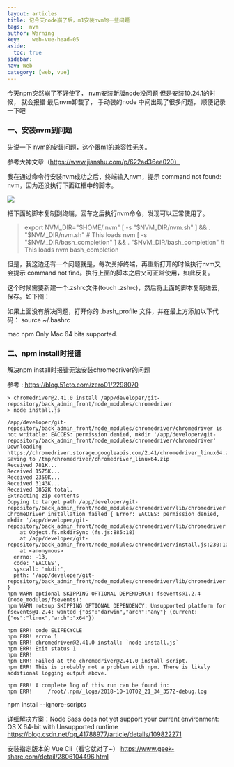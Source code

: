 ```yaml
---
layout: articles
title: 记今天node崩了后，m1安装nvm的一些问题
tags:  nvm
author: Warning
key:    web-vue-head-05
aside:
  toc: true
sidebar:
nav: Web
category: [web, vue]
---
```


今天npm突然崩了不好使了， nvm安装新版node没问题
但是安装10.24.1的时候， 就会报错
最后nvm卸载了， 手动装的node
中间出现了很多问题， 顺便记录一下吧

<!--more-->



### 一、安装nvm到问题

先说一下 nvm的安装问题，这个跟m1的兼容性无关。

参考大神文章（https://www.jianshu.com/p/622ad36ee020）

我在通过命令行安装nvm成功之后，终端输入nvm，提示  command not found: nvm，因为还没执行下面红框中的脚本。

![](https://gitee.com/war-ning/picture/raw/master/blog//20220222142736.png)

把下面的脚本复制到终端，回车之后执行nvm命令，发现可以正常使用了。

> export NVM_DIR="$HOME/.nvm"
> [ -s "$NVM_DIR/nvm.sh" ] && \. "$NVM_DIR/nvm.sh"  # This loads nvm
> [ -s "$NVM_DIR/bash_completion" ] && \. "$NVM_DIR/bash_completion"  # This loads nvm bash_completion

但是，我这边还有一个问题就是，每次关掉终端，再重新打开的时候执行nvm又会提示 command not find。执行上面的脚本之后又可正常使用，如此反复。

这个时候需要新建一个.zshrc文件(touch .zshrc)，然后将上面的脚本复制进去，保存。如下图：



如果上面没有解决问题，打开你的 .bash_profile 文件，并在最上方添加以下代码：
source ~/.bashrc

mac npm Only Mac 64 bits supported.

### 二、npm install时报错

解决npm install时报错无法安装chromedriver的问题

参考 : https://blog.51cto.com/zero01/2298070

```
> chromedriver@2.41.0 install /app/developer/git-repository/back_admin_front/node_modules/chromedriver
> node install.js

/app/developer/git-repository/back_admin_front/node_modules/chromedriver/chromedriver is not writable: EACCES: permission denied, mkdir '/app/developer/git-repository/back_admin_front/node_modules/chromedriver/chromedriver'
Downloading https://chromedriver.storage.googleapis.com/2.41/chromedriver_linux64.zip
Saving to /tmp/chromedriver/chromedriver_linux64.zip
Received 781K...
Received 1575K...
Received 2359K...
Received 3143K...
Received 3852K total.
Extracting zip contents
Copying to target path /app/developer/git-repository/back_admin_front/node_modules/chromedriver/lib/chromedriver
ChromeDriver installation failed { Error: EACCES: permission denied, mkdir '/app/developer/git-repository/back_admin_front/node_modules/chromedriver/lib/chromedriver'
    at Object.fs.mkdirSync (fs.js:885:18)
    at /app/developer/git-repository/back_admin_front/node_modules/chromedriver/install.js:230:10
    at <anonymous>
  errno: -13,
  code: 'EACCES',
  syscall: 'mkdir',
  path: '/app/developer/git-repository/back_admin_front/node_modules/chromedriver/lib/chromedriver' }
npm WARN optional SKIPPING OPTIONAL DEPENDENCY: fsevents@1.2.4 (node_modules/fsevents):
npm WARN notsup SKIPPING OPTIONAL DEPENDENCY: Unsupported platform for fsevents@1.2.4: wanted {"os":"darwin","arch":"any"} (current: {"os":"linux","arch":"x64"})

npm ERR! code ELIFECYCLE
npm ERR! errno 1
npm ERR! chromedriver@2.41.0 install: `node install.js`
npm ERR! Exit status 1
npm ERR!
npm ERR! Failed at the chromedriver@2.41.0 install script.
npm ERR! This is probably not a problem with npm. There is likely additional logging output above.

npm ERR! A complete log of this run can be found in:
npm ERR!     /root/.npm/_logs/2018-10-10T02_21_34_357Z-debug.log

```


npm install --ignore-scripts

详细解决方案：Node Sass does not yet support your current environment: OS X 64-bit with Unsupported runtime
https://blog.csdn.net/qq_41788977/article/details/109822271

安装指定版本的 Vue Cli（看它就对了~）
https://www.geek-share.com/detail/2806104496.html



